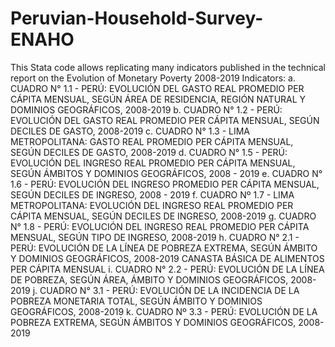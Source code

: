 # Peruvian-Household-Survey-ENAHO
This Stata code allows replicating many indicators published in the technical report on the Evolution of Monetary Poverty 2008-2019
Indicators:
a. CUADRO N° 1.1 - PERÚ: EVOLUCIÓN DEL GASTO REAL PROMEDIO PER CÁPITA MENSUAL, SEGÚN ÁREA DE RESIDENCIA, REGIÓN NATURAL Y DOMINIOS GEOGRÁFICOS, 2008-2019
b. CUADRO N° 1.2 - PERÚ: EVOLUCIÓN DEL GASTO REAL PROMEDIO PER CÁPITA MENSUAL, SEGÚN DECILES DE GASTO, 2008-2019
c. CUADRO N° 1.3 - LIMA METROPOLITANA: GASTO REAL PROMEDIO PER CÁPITA MENSUAL, SEGÚN DECILES DE GASTO, 2008-2019
d. CUADRO N° 1.5 - PERÚ: EVOLUCIÓN DEL INGRESO REAL PROMEDIO PER CÁPITA MENSUAL, SEGÚN ÁMBITOS Y DOMINIOS GEOGRÁFICOS, 2008 - 2019
e. CUADRO N° 1.6 - PERÚ: EVOLUCIÓN DEL INGRESO PROMEDIO PER CÁPITA MENSUAL, SEGÚN DECILES DE INGRESO, 2008 - 2019
f. CUADRO Nº 1.7 - LIMA METROPOLITANA: EVOLUCIÓN DEL INGRESO REAL PROMEDIO PER CÁPITA MENSUAL, SEGÚN DECILES DE INGRESO, 2008-2019
g. CUADRO N° 1.8 - PERÚ: EVOLUCIÓN DEL INGRESO REAL PROMEDIO PER CÁPITA MENSUAL, SEGÚN TIPO DE INGRESO, 2008-2019
h. CUADRO N° 2.1 - PERÚ: EVOLUCIÓN DE LA LÍNEA DE POBREZA EXTREMA, SEGÚN ÁMBITO Y DOMINIOS GEOGRÁFICOS, 2008-2019 CANASTA BÁSICA DE ALIMENTOS PER CÁPITA MENSUAL
i. CUADRO N° 2.2 - PERÚ: EVOLUCIÓN DE LA LÍNEA DE POBREZA, SEGÚN ÁREA, ÁMBITO Y DOMINIOS GEOGRÁFICOS, 2008-2019
j. CUADRO N° 3.1 - PERÚ: EVOLUCIÓN DE LA INCIDENCIA DE LA POBREZA MONETARIA TOTAL, SEGÚN ÁMBITO Y DOMINIOS GEOGRÁFICOS, 2008-2019
k. CUADRO Nº 3.3 - PERÚ: EVOLUCIÓN DE LA POBREZA EXTREMA, SEGÚN ÁMBITOS Y DOMINIOS GEOGRÁFICOS, 2008-2019 
